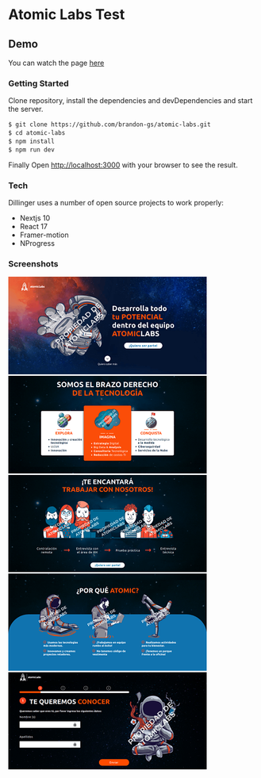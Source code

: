 # Atomic Labs Test

## Demo

You can watch the page [here](https://atomiclabs.herokuapp.com/)

### Getting Started

Clone repository, install the dependencies and devDependencies and start the server.

```sh
$ git clone https://github.com/brandon-gs/atomic-labs.git
$ cd atomic-labs
$ npm install
$ npm run dev
```

Finally Open [http://localhost:3000](http://localhost:3000) with your browser to see the result.

### Tech

Dillinger uses a number of open source projects to work properly:

- Nextjs 10
- React 17
- Framer-motion
- NProgress

### Screenshots

<img src="https://github.com/brandon-gs/atomic-labs/blob/v1/docs/screenshot_1.png" />

<img src="https://github.com/brandon-gs/atomic-labs/blob/v1/docs/screenshot_2.png" />

<img src="https://github.com/brandon-gs/atomic-labs/blob/v1/docs/screenshot_3.png" />

<img src="https://github.com/brandon-gs/atomic-labs/blob/v1/docs/screenshot_4.png" />

<img src="https://github.com/brandon-gs/atomic-labs/blob/v1/docs/screenshot_5.png" />
